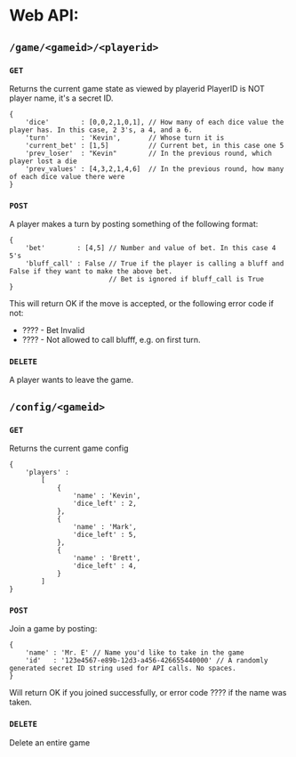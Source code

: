 # Web API:
## `/game/<gameid>/<playerid>`
### `GET`
Returns the current game state as viewed by playerid
PlayerID is NOT player name, it's a secret ID.
```
{
    'dice'        : [0,0,2,1,0,1], // How many of each dice value the player has. In this case, 2 3's, a 4, and a 6.
    'turn'        : 'Kevin',       // Whose turn it is
    'current_bet' : [1,5]          // Current bet, in this case one 5
    'prev_loser'  : "Kevin"        // In the previous round, which player lost a die
    'prev_values' : [4,3,2,1,4,6]  // In the previous round, how many of each dice value there were
}
```
### `POST`
A player makes a turn by posting something of the following format:
```
{
    'bet'        : [4,5] // Number and value of bet. In this case 4 5's
    'bluff_call' : False // True if the player is calling a bluff and False if they want to make the above bet.
                         // Bet is ignored if bluff_call is True
}
```
This will return OK if the move is accepted, or the following error code if not:
 - ???? - Bet Invalid
 - ???? - Not allowed to call blufff, e.g. on first turn.
### `DELETE`
A player wants to leave the game.

## `/config/<gameid>`
### `GET`
Returns the current game config
```
{
    'players' : 
        [
            {
                'name' : 'Kevin',
                'dice_left' : 2,
            },
            {
                'name' : 'Mark',
                'dice_left' : 5,
            },
            {
                'name' : 'Brett',
                'dice_left' : 4,
            }
        ]
}
```
### `POST`
Join a game by posting:
```
{
    'name' : 'Mr. E' // Name you'd like to take in the game
    'id'   : '123e4567-e89b-12d3-a456-426655440000' // A randomly generated secret ID string used for API calls. No spaces.
}
```
Will return OK if you joined successfully, or error code ???? if the name was taken.
### `DELETE`
Delete an entire game